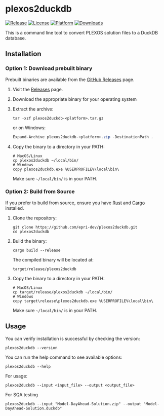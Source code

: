 # plexos2duckdb

[![Release](https://img.shields.io/github/v/release/epri-dev/plexos2duckdb)](https://github.com/epri-dev/plexos2duckdb/releases)
[![License](https://img.shields.io/github/license/epri-dev/plexos2duckdb)](https://github.com/epri-dev/plexos2duckdb/blob/main/LICENSE)
[![Platform](https://img.shields.io/badge/Platform-Windows%20%7C%20MacOS%20%7C%20Linux-blue)]()
[![Downloads](https://img.shields.io/github/downloads/epri-dev/plexos2duckdb/total?color=brightgreen)](https://github.com/epri-dev/plexos2duckdb/releases)

This is a command line tool to convert PLEXOS solution files to a DuckDB database.

## Installation

### Option 1: Download prebuilt binary

Prebuilt binaries are available from the
[GitHub Releases](https://github.com/epri-dev/plexos2duckdb/releases) page.

1. Visit the [Releases](https://github.com/epri-dev/plexos2duckdb/releases) page.
2. Download the appropriate binary for your operating system
3. Extract the archive:

   ```shell
   tar -xzf plexos2duckdb-<platform>.tar.gz
   ```

   or on Windows:

   ```powershell
   Expand-Archive plexos2duckdb-<platform>.zip -DestinationPath .
   ```

4. Copy the binary to a directory in your PATH:

   ```shell
   # MacOS/Linux
   cp plexos2duckdb ~/local/bin/
   # Windows
   copy plexos2duckdb.exe %USERPROFILE%\local\bin\
   ```

   Make sure `~/local/bin/` is in your PATH.

### Option 2: Build from Source

If you prefer to build from source, ensure you have [Rust](https://www.rust-lang.org/tools/install)
and [Cargo](https://doc.rust-lang.org/cargo/getting-started/installation.html) installed.

1. Clone the repository:

   ```shell
   git clone https://github.com/epri-dev/plexos2duckdb.git
   cd plexos2duckdb
   ```

2. Build the binary:

   ```shell
   cargo build --release
   ```

   The compiled binary will be located at:

   ```
   target/release/plexos2duckdb
   ```

3. Copy the binary to a directory in your PATH:

   ```shell
   # MacOS/Linux
   cp target/release/plexos2duckdb ~/local/bin/
   # Windows
   copy target\release\plexos2duckdb.exe %USERPROFILE%\local\bin\
   ```

   Make sure `~/local/bin/` is in your PATH.

## Usage

You can verify installation is successful by checking the version:

```shell
plexos2duckdb --version
```

You can run the help command to see available options:

```shell
plexos2duckdb --help
```

For usage:

```shell
plexos2duckdb --input <input_file> --output <output_file>
```

For SQA testing

```shell
plexos2duckdb --input "Model-DayAhead-Solution.zip" --output "Model-DayAhead-Solution.duckdb"
```
